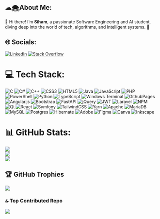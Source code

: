 ##  ☁🌨️About  Me:
👋 Hi there! I’m **Siham**, a passionate Software Engineering and AI student, diving deep into the world of tech, algorithms, and intelligent systems. 🚀


## 🌐 Socials:
[![LinkedIn](https://img.shields.io/badge/LinkedIn-%230077B5.svg?logo=linkedin&logoColor=white)](https://www.linkedin.com/in/siham-el-kouaze-373403237/) [![Stack Overflow](https://img.shields.io/badge/-Stackoverflow-FE7A16?logo=stack-overflow&logoColor=white)](https://stackoverflow.com/users/user25101887)


# 💻 Tech Stack:
![C](https://img.shields.io/badge/c-%2300599C.svg?style=for-the-badge&logo=c&logoColor=white) ![C#](https://img.shields.io/badge/c%23-%23239120.svg?style=for-the-badge&logo=csharp&logoColor=white) ![C++](https://img.shields.io/badge/c++-%2300599C.svg?style=for-the-badge&logo=c%2B%2B&logoColor=white) ![CSS3](https://img.shields.io/badge/css3-%231572B6.svg?style=for-the-badge&logo=css3&logoColor=white) ![HTML5](https://img.shields.io/badge/html5-%23E34F26.svg?style=for-the-badge&logo=html5&logoColor=white) ![Java](https://img.shields.io/badge/java-%23ED8B00.svg?style=for-the-badge&logo=openjdk&logoColor=white) ![JavaScript](https://img.shields.io/badge/javascript-%23323330.svg?style=for-the-badge&logo=javascript&logoColor=%23F7DF1E) ![PHP](https://img.shields.io/badge/php-%23777BB4.svg?style=for-the-badge&logo=php&logoColor=white) ![PowerShell](https://img.shields.io/badge/PowerShell-%235391FE.svg?style=for-the-badge&logo=powershell&logoColor=white) ![Python](https://img.shields.io/badge/python-3670A0?style=for-the-badge&logo=python&logoColor=ffdd54) ![TypeScript](https://img.shields.io/badge/typescript-%23007ACC.svg?style=for-the-badge&logo=typescript&logoColor=white) ![Windows Terminal](https://img.shields.io/badge/Windows%20Terminal-%234D4D4D.svg?style=for-the-badge&logo=windows-terminal&logoColor=white) ![GithubPages](https://img.shields.io/badge/github%20pages-121013?style=for-the-badge&logo=github&logoColor=white) ![Angular.js](https://img.shields.io/badge/angular.js-%23E23237.svg?style=for-the-badge&logo=angularjs&logoColor=white) ![Bootstrap](https://img.shields.io/badge/bootstrap-%238511FA.svg?style=for-the-badge&logo=bootstrap&logoColor=white) ![FastAPI](https://img.shields.io/badge/FastAPI-005571?style=for-the-badge&logo=fastapi) ![jQuery](https://img.shields.io/badge/jquery-%230769AD.svg?style=for-the-badge&logo=jquery&logoColor=white) ![JWT](https://img.shields.io/badge/JWT-black?style=for-the-badge&logo=JSON%20web%20tokens) ![Laravel](https://img.shields.io/badge/laravel-%23FF2D20.svg?style=for-the-badge&logo=laravel&logoColor=white) ![NPM](https://img.shields.io/badge/NPM-%23CB3837.svg?style=for-the-badge&logo=npm&logoColor=white) ![Qt](https://img.shields.io/badge/Qt-%23217346.svg?style=for-the-badge&logo=Qt&logoColor=white) ![React](https://img.shields.io/badge/react-%2320232a.svg?style=for-the-badge&logo=react&logoColor=%2361DAFB) ![Symfony](https://img.shields.io/badge/symfony-%23000000.svg?style=for-the-badge&logo=symfony&logoColor=white) ![TailwindCSS](https://img.shields.io/badge/tailwindcss-%2338B2AC.svg?style=for-the-badge&logo=tailwind-css&logoColor=white) ![Yarn](https://img.shields.io/badge/yarn-%232C8EBB.svg?style=for-the-badge&logo=yarn&logoColor=white) ![Apache](https://img.shields.io/badge/apache-%23D42029.svg?style=for-the-badge&logo=apache&logoColor=white) ![MariaDB](https://img.shields.io/badge/MariaDB-003545?style=for-the-badge&logo=mariadb&logoColor=white) ![MySQL](https://img.shields.io/badge/mysql-4479A1.svg?style=for-the-badge&logo=mysql&logoColor=white) ![Postgres](https://img.shields.io/badge/postgres-%23316192.svg?style=for-the-badge&logo=postgresql&logoColor=white) ![Hibernate](https://img.shields.io/badge/Hibernate-59666C?style=for-the-badge&logo=Hibernate&logoColor=white) ![Adobe](https://img.shields.io/badge/adobe-%23FF0000.svg?style=for-the-badge&logo=adobe&logoColor=white) ![Figma](https://img.shields.io/badge/figma-%23F24E1E.svg?style=for-the-badge&logo=figma&logoColor=white) ![Canva](https://img.shields.io/badge/Canva-%2300C4CC.svg?style=for-the-badge&logo=Canva&logoColor=white) ![Inkscape](https://img.shields.io/badge/Inkscape-e0e0e0?style=for-the-badge&logo=inkscape&logoColor=080A13)
# 📊 GitHub Stats:
![](https://github-readme-stats.vercel.app/api?username=sihamErmk&theme=dark&hide_border=false&include_all_commits=false&count_private=false)<br/>
![](https://github-readme-streak-stats.herokuapp.com/?user=sihamErmk&theme=dark&hide_border=false)<br/>
![](https://github-readme-stats.vercel.app/api/top-langs/?username=sihamErmk&theme=dark&hide_border=false&include_all_commits=false&count_private=false&layout=compact)

## 🏆 GitHub Trophies
![](https://github-profile-trophy.vercel.app/?username=sihamErmk&theme=radical&no-frame=false&no-bg=true&margin-w=4)

### 🔝 Top Contributed Repo
![](https://github-contributor-stats.vercel.app/api?username=sihamErmk&limit=5&theme=dark&combine_all_yearly_contributions=true)

<!-- Proudly created with GPRM ( https://gprm.itsvg.in ) -->
